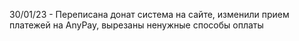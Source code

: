 30/01/23 - Переписана донат система на сайте, изменили прием платежей на AnyPay, вырезаны ненужные способы оплаты
